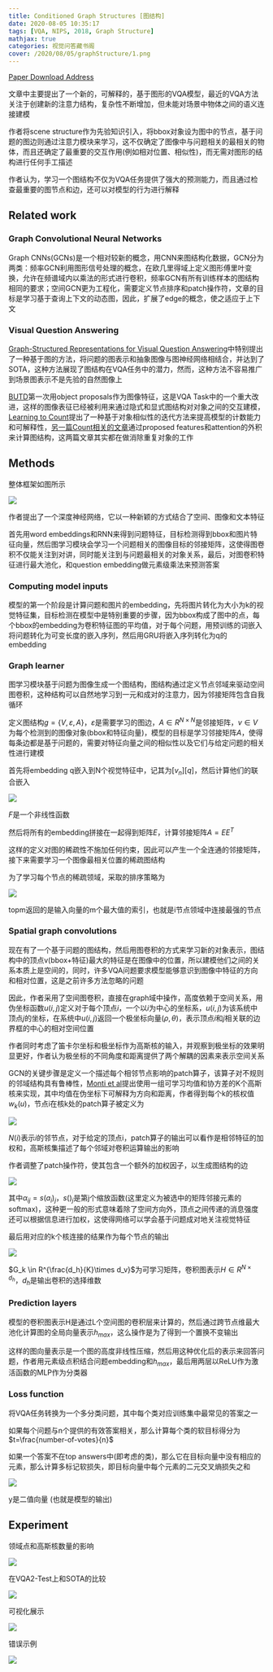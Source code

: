 ```yaml
---
title: Conditioned Graph Structures [图结构]
date: 2020-08-05 10:35:17
tags: [VQA, NIPS, 2018, Graph Structure]
mathjax: true
categories: 视觉问答藏书阁
cover: /2020/08/05/graphStructure/1.png
---
```

[Paper Download Address](https://arxiv.org/abs/1806.07243)

文章中主要提出了一个新的，可解释的，基于图形的VQA模型，最近的VQA方法关注于创建新的注意力结构，复杂性不断增加，但未能对场景中物体之间的语义连接建模

作者将scene structure作为先验知识引入，将bbox对象设为图中的节点，基于问题的图边则通过注意力模块来学习，这不仅确定了图像中与问题相关的最相关的物体，而且还确定了最重要的交互作用(例如相对位置、相似性)，而无需对图形的结构进行任何手工描述

作者认为，学习一个图结构不仅为VQA任务提供了强大的预测能力，而且通过检查最重要的图节点和边，还可以对模型的行为进行解释

## Related work

### Graph Convolutional Neural Networks

Graph CNNs(GCNs)是一个相对较新的概念，用CNN来图结构化数据，GCN分为两类：频率GCN利用图形信号处理的概念，在欧几里得域上定义图形傅里叶变换，允许在频谱域内以乘法的形式进行卷积，频率GCN有所有训练样本的图结构相同的要求；空间GCN更为工程化，需要定义节点排序和patch操作符，文章的目标是学习基于查询上下文的动态图，因此，扩展了edge的概念，使之适应于上下文

### Visual Question Answering

[Graph-Structured Representations for Visual Question Answering][1]中特别提出了一种基于图的方法，将问题的图表示和抽象图像与图神经网络相结合，并达到了SOTA，这种方法展现了图结构在VQA任务中的潜力，然而，这种方法不容易推广到场景图表示不是先验的自然图像上

[1]:https://arxiv.org/abs/1609.05600

[BUTD][2]第一次用object proposals作为图像特征，这是VQA Task中的一个重大改进，这样的图像表征已经被利用来通过隐式和显式图结构对对象之间的交互建模，[Learning to Count][3]提出了一种基于对象相似性的迭代方法来提高模型的计数能力和可解释性，[另一篇Count相关的文章][4]通过proposed features和attention的外积来计算图结构，这两篇文章其实都在做消除重复对象的工作

[2]:https://forever97.github.io/2020/07/15/1707-07998/

[3]:https://forever97.github.io/2020/07/28/1802-05766/

[4]:https://arxiv.org/abs/1802.05766v1

## Methods

整体框架如图所示

![](1.png)

作者提出了一个深度神经网络，它以一种新颖的方式结合了空间、图像和文本特征

首先用word embeddings和RNN来得到问题特征，目标检测得到bbox和图片特征向量，然后图学习模块会学习一个问题相关的图像目标的邻接矩阵，这使得图卷积不仅能关注到对讲，同时能关注到与问题最相关的对象关系，最后，对图卷积特征进行最大池化，和question embedding做元素级乘法来预测答案

### Computing model inputs

模型的第一个阶段是计算问题和图片的embedding，先将图片转化为大小为k的视觉特征集，目标检测在模型中是特别重要的步骤，因为bbox构成了图中的点，每个bbox的embedding为卷积特征图的平均值，对于每个问题，用预训练的词嵌入将问题转化为可变长度的嵌入序列，然后用GRU将嵌入序列转化为q的embedding

### Graph learner

图学习模块基于问题为图像生成一个图结构，图结构通过定义节点邻域来驱动空间图卷积，这种结构可以自然地学习到一元和成对的注意力，因为邻接矩阵包含自我循环

定义图结构$g=\{V,\varepsilon,A\}$，$\varepsilon$是需要学习的图边，$A \in R^{N \times N}$是邻接矩阵，$v \in V$为每个检测到的图像对象(bbox和特征向量)，模型的目标是学习邻接矩阵$A$，使得每条边都是基于问题的，需要对特征向量之间的相似性以及它们与给定问题的相关性进行建模

首先将embedding q嵌入到N个视觉特征中，记其为$[v_n][q]$，然后计算他们的联合嵌入

![](2.png)

$F$是一个非线性函数

然后将所有的embedding拼接在一起得到矩阵$E$，计算邻接矩阵$A=EE^T$

这样的定义对图的稀疏性不施加任何约束，因此可以产生一个全连通的邻接矩阵，接下来需要学习一个图像最相关位置的稀疏图结构

为了学习每个节点的稀疏领域，采取的排序策略为

![](3.png)

topm返回的是输入向量的m个最大值的索引，也就是i节点领域中连接最强的节点

### Spatial graph convolutions

现在有了一个基于问题的图结构，然后用图卷积的方式来学习新的对象表示，图结构中的顶点v(bbox+特征)最大的特征是在图像中的位置，所以建模他们之间的关系本质上是空间的，同时，许多VQA问题要求模型能够意识到图像中特征的方向和相对位置，这是之前许多方法忽略的问题

因此，作者采用了空间图卷积，直接在graph域中操作，高度依赖于空间关系，用伪坐标函数$u(i,j)$定义对于每个顶点$i$，一个以$i$为中心的坐标系，$u(i,j)$为该系统中顶点$j$的坐标，在系统中$u(i,j)$返回一个极坐标向量$(\rho,\theta)$，表示顶点$i$和$j$相关联的边界框的中心的相对空间位置

作者同时考虑了笛卡尔坐标和极坐标作为高斯核的输入，并观察到极坐标的效果明显更好，作者认为极坐标的不同角度和距离提供了两个解耦的因素来表示空间关系

GCN的关键步骤是定义一个描述每个相邻节点影响的patch算子，该算子对不规则的邻域结构具有鲁棒性，[Monti et al][5]提出使用一组可学习均值和协方差的K个高斯核来实现，其中均值在伪坐标下可解释为方向和距离，作者得到每个k的核权值$w_k(u)$，节点i在核k处的patch算子被定义为

![](4.png)

[5]:https://arxiv.org/abs/1611.08402

$N(i)$表示$i$的邻节点，对于给定的顶点i，patch算子的输出可以看作是相邻特征的加权和，高斯核集描述了每个邻域对卷积运算输出的影响

作者调整了patch操作符，使其包含一个额外的加权因子，以生成图结构的边

![](5.png)

其中$\alpha_{ij} = s(a_i)_j$，$s()_j$是第j个缩放函数(这里定义为被选中的矩阵邻接元素的softmax)，这种更一般的形式意味着除了空间方向外，顶点之间传递的消息强度还可以根据信息进行加权，这使得网络可以学会基于问题成对地关注视觉特征

最后用对应的k个核连接的结果作为每个节点的输出

![](6.png)

$G_k \in R^{\frac{d_h}{K}\times d_v}$为可学习矩阵，卷积图表示$H \in R^{N\times d_h}$，$d_h$是输出卷积的选择维数

### Prediction layers

模型的卷积图表示H是通过L个空间图的卷积层来计算的，然后通过跨节点维最大池化计算图的全局向量表示$h_{max}$，这么操作是为了得到一个置换不变输出

这样的图向量表示是一个图的高度非线性压缩，然后用这种优化后的表示来回答问题，作者用元素级点积结合问题embedding和$h_{max}$，最后用两层以ReLU作为激活函数的MLP作为分类器

### Loss function

将VQA任务转换为一个多分类问题，其中每个类对应训练集中最常见的答案之一

如果每个问题与n个提供的有效答案相关，那么计算每个类的软目标得分为$t=\frac{number-of-votes}{n}$

如果一个答案不在top answers中(即考虑的类)，那么它在目标向量中没有相应的元素，那么计算多标记软损失，即目标向量中每个元素的二元交叉熵损失之和

![](7.png)

y是二值向量 (也就是模型的输出)

## Experiment

领域点和高斯核数量的影响

![](8.png)

在VQA2-Test上和SOTA的比较

![](9.png)

可视化展示

![](10.png)

错误示例

![](11.png)